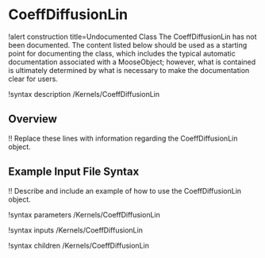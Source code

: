 # CoeffDiffusionLin

!alert construction title=Undocumented Class
The CoeffDiffusionLin has not been documented. The content listed below should be used as a starting point for
documenting the class, which includes the typical automatic documentation associated with a
MooseObject; however, what is contained is ultimately determined by what is necessary to make the
documentation clear for users.

!syntax description /Kernels/CoeffDiffusionLin

## Overview

!! Replace these lines with information regarding the CoeffDiffusionLin object.

## Example Input File Syntax

!! Describe and include an example of how to use the CoeffDiffusionLin object.

!syntax parameters /Kernels/CoeffDiffusionLin

!syntax inputs /Kernels/CoeffDiffusionLin

!syntax children /Kernels/CoeffDiffusionLin

